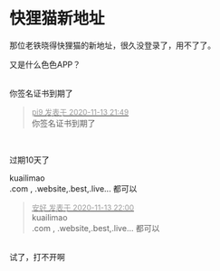 # 快狸猫新地址


那位老铁晓得快狸猫的新地址，很久没登录了，用不了了。

又是什么色色APP？<br />
<br />
<img src="static/image/smiley/default/lol.gif" smilieid="12" border="0" alt="" /><img src="static/image/smiley/default/lol.gif" smilieid="12" border="0" alt="" /><img src="static/image/smiley/default/lol.gif" smilieid="12" border="0" alt="" />

你签名证书到期了

<div class="quote"><blockquote><font size="2"><a href="https://www.hostloc.com/forum.php?mod=redirect&amp;goto=findpost&amp;pid=9450663&amp;ptid=766400" target="_blank"><font color="#999999">pi9 发表于 2020-11-13 21:49</font></a></font><br />
你签名证书到期了</blockquote></div><br />
<img src="static/image/smiley/default/lol.gif" smilieid="12" border="0" alt="" />

过期10天了

kuailimao<br />
.com , .website,.best,.live... 都可以

<div class="quote"><blockquote><font size="2"><a href="https://www.hostloc.com/forum.php?mod=redirect&amp;goto=findpost&amp;pid=9450712&amp;ptid=766400" target="_blank"><font color="#999999">安好 发表于 2020-11-13 22:00</font></a></font><br />
kuailimao<br />
.com , .website,.best,.live... 都可以</blockquote></div><br />
试了，打不开啊
